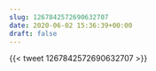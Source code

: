 ```yaml
---
slug: 1267842572690632707
date: 2020-06-02 15:36:39+00:00
draft: false
---
```


{{< tweet 1267842572690632707 >}}
